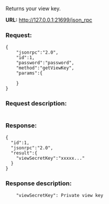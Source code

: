 Returns your view key.

**URL:** http://127.0.0.1:21699/json_rpc

### Request:
```
{
    "jsonrpc":"2.0",
    "id":1,
    "password":"password",
    "method":"getViewKey",
    "params":{

    }
}
```

### Request description:
```

```

### Response:
```
{
  "id":1,
  "jsonrpc":"2.0",
  "result":{
    "viewSecretKey":"xxxxx..."
  }
}
```

### Response description:
```
    "viewSecretKey": Private view key
```